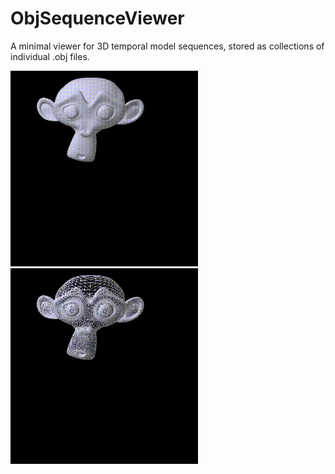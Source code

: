 # ObjSequenceViewer
A minimal viewer for 3D temporal model sequences, stored as collections of individual .obj files.

<img src="sample_videos/solid.gif" width="300">
<img src="sample_videos/wireframe.gif" width="300">

